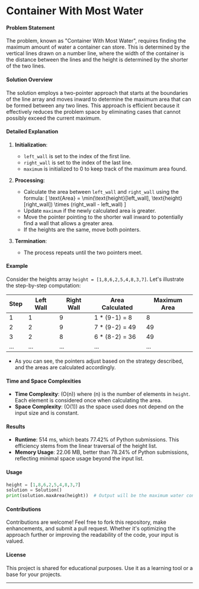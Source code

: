 # Container With Most Water

#### Problem Statement
The problem, known as "Container With Most Water", requires finding the maximum amount of water a container can store. This is determined by the vertical lines drawn on a number line, where the width of the container is the distance between the lines and the height is determined by the shorter of the two lines.

#### Solution Overview
The solution employs a two-pointer approach that starts at the boundaries of the line array and moves inward to determine the maximum area that can be formed between any two lines. This approach is efficient because it effectively reduces the problem space by eliminating cases that cannot possibly exceed the current maximum.

#### Detailed Explanation
1. **Initialization**:
   - `left_wall` is set to the index of the first line.
   - `right_wall` is set to the index of the last line.
   - `maximum` is initialized to 0 to keep track of the maximum area found.

2. **Processing**:
   - Calculate the area between `left_wall` and `right_wall` using the formula:
     \[
     \text{Area} = \min(\text{height}[left\_wall], \text{height}[right\_wall]) \times (right\_wall - left\_wall)
     \]
   - Update `maximum` if the newly calculated area is greater.
   - Move the pointer pointing to the shorter wall inward to potentially find a wall that allows a greater area.
   - If the heights are the same, move both pointers.

3. **Termination**:
   - The process repeats until the two pointers meet.

#### Example
Consider the heights array `height = [1,8,6,2,5,4,8,3,7]`. Let's illustrate the step-by-step computation:

| Step | Left Wall | Right Wall | Area Calculated | Maximum Area |
|------|-----------|------------|-----------------|--------------|
| 1    | 1         | 9          | 1 * (9-1) = 8   | 8            |
| 2    | 2         | 9          | 7 * (9-2) = 49  | 49           |
| 3    | 2         | 8          | 6 * (8-2) = 36  | 49           |
| ...  | ...       | ...        | ...             | ...          |

- As you can see, the pointers adjust based on the strategy described, and the areas are calculated accordingly.

#### Time and Space Complexities
- **Time Complexity**: \(O(n)\) where \(n\) is the number of elements in `height`. Each element is considered once when calculating the area.
- **Space Complexity**: \(O(1)\) as the space used does not depend on the input size and is constant.

#### Results
- **Runtime**: 514 ms, which beats 77.42% of Python submissions. This efficiency stems from the linear traversal of the height list.
- **Memory Usage**: 22.06 MB, better than 78.24% of Python submissions, reflecting minimal space usage beyond the input list.

#### Usage
```python
height = [1,8,6,2,5,4,8,3,7]
solution = Solution()
print(solution.maxArea(height))  # Output will be the maximum water container area
```

#### Contributions
Contributions are welcome! Feel free to fork this repository, make enhancements, and submit a pull request. Whether it's optimizing the approach further or improving the readability of the code, your input is valued.

#### License
This project is shared for educational purposes. Use it as a learning tool or a base for your projects.

---
